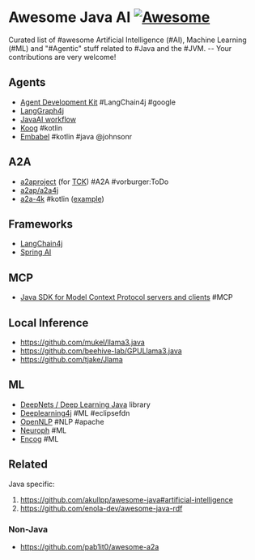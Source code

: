 # Awesome Java AI [![Awesome](https://awesome.re/badge.svg)](https://awesome.re)

Curated list of #awesome Artificial Intelligence (#AI), Machine Learning (#ML) and "#Agentic" stuff related to #Java and the #JVM. -- Your contributions are very welcome! <!-- TODO vorburger@ hopes to find the time to write some nifty tooling to transform Awesome Lists (like this one, and others) from & to RDF... -->

## Agents

* [Agent Development Kit](https://google.github.io/adk-docs/) #LangChain4j #google
* [LangGraph4j](https://github.com/langgraph4j/langgraph4j)
* [JavaAI workflow](https://github.com/czelabueno/jai-workflow)
* [Koog](https://docs.koog.ai) #kotlin
* [Embabel](https://github.com/embabel/embabel-agent) #kotlin #java @johnsonr

## A2A

* [a2aproject](https://github.com/a2aproject/a2a-java/) (for [TCK](https://github.com/maeste/a2a-tck)) #A2A #vorburger:ToDo
* [a2ap/a2a4j](https://github.com/a2ap/a2a4j)
* [a2a-4k](https://github.com/a2a-4k/a2a-4k) #kotlin ([example](https://github.com/a2a-4k/a2a-4k/blob/main/examples/src/jvmMain/kotlin/ArcExample.kt#L20-L39))

## Frameworks

* [LangChain4j](https://docs.langchain4j.dev)
* [Spring AI](https://spring.io/projects/spring-ai)

## MCP

* [Java SDK for Model Context Protocol servers and clients](https://github.com/modelcontextprotocol/java-sdk) #MCP

## Local Inference

* https://github.com/mukel/llama3.java
* https://github.com/beehive-lab/GPULlama3.java
* https://github.com/tjake/Jlama

## ML

* [DeepNets / Deep Learning Java](https://www.deepnetts.com/) library
* [Deeplearning4j](https://github.com/deeplearning4j/deeplearning4j) #ML #eclipsefdn
* [OpenNLP](https://opennlp.apache.org) #NLP #apache
* [Neuroph](https://neuroph.sourceforge.net) #ML
* [Encog](https://www.heatonresearch.com/encog/) #ML

## Related

Java specific:

1. https://github.com/akullpp/awesome-java#artificial-intelligence
1. https://github.com/enola-dev/awesome-java-rdf

### Non-Java

* https://github.com/pab1it0/awesome-a2a
